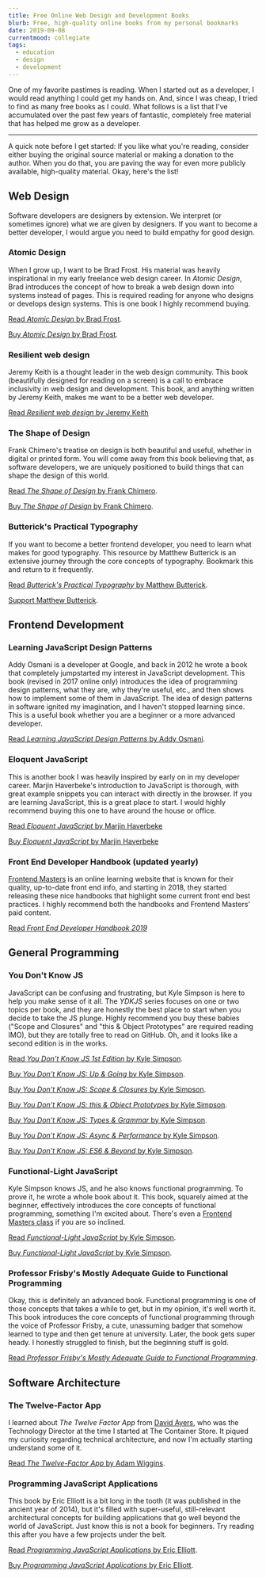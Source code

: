 ```yaml
---
title: Free Online Web Design and Development Books
blurb: Free, high-quality online books from my personal bookmarks
date: 2019-09-08
currentmood: collegiate
tags:
  - education
  - design
  - development
---
```


One of my favorite pastimes is reading. When I started out as a developer, I would read anything I could get my hands on. And, since I was cheap, I tried to find as many free books as I could. What follows is a list that I've accumulated over the past few years of fantastic, completely free material that has helped me grow as a developer.

---

A quick note before I get started: If you like what you're reading, consider either buying the original source material or making a donation to the author. When you do that, you are paving the way for even more publicly available, high-quality material. Okay, here's the list!

## Web Design

Software developers are designers by extension. We interpret (or sometimes ignore) what we are given by designers. If you want to become a better developer, I would argue you need to build empathy for good design.

### Atomic Design

When I grow up, I want to be Brad Frost. His material was heavily inspirational in my early freelance web design career. In _Atomic Design_, Brad introduces the concept of how to break a web design down into systems instead of pages. This is required reading for anyone who designs or develops design systems. This is one book I highly recommend buying.

[Read _Atomic Design_ by Brad Frost](http://atomicdesign.bradfrost.com/table-of-contents/).

[Buy _Atomic Design_ by Brad Frost](https://shop.bradfrost.com).

### Resilient web design

Jeremy Keith is a thought leader in the web design community. This book (beautifully designed for reading on a screen) is a call to embrace inclusivity in web design and development. This book, and anything written by Jeremy Keith, makes me want to be a better web developer.

[Read _Resilient web design_ by Jeremy Keith](https://resilientwebdesign.com)

### The Shape of Design

Frank Chimero's treatise on design is both beautiful and useful, whether in digital or printed form. You will come away from this book believing that, as software developers, we are uniquely positioned to build things that can shape the design of this world.

[Read _The Shape of Design_ by Frank Chimero](https://shapeofdesignbook.com).

[Buy _The Shape of Design_ by Frank Chimero](https://buyolympia.com/Item/frank-chimero-the-shape-of-design-paperback).

### Butterick's Practical Typography

If you want to become a better frontend developer, you need to learn what makes for good typography. This resource by Matthew Butterick is an extensive journey through the core concepts of typography. Bookmark this and return to it frequently.

[Read _Butterick's Practical Typography_ by Matthew Butterick](https://practicaltypography.com).

[Support Matthew Butterick](https://practicaltypography.com/how-to-pay-for-this-book.html).

## Frontend Development

### Learning JavaScript Design Patterns

Addy Osmani is a developer at Google, and back in 2012 he wrote a book that completely jumpstarted my interest in JavaScript development. This book (revised in 2017 online only) introduces the idea of programming design patterns, what they are, why they're useful, etc., and then shows how to implement some of them in JavaScript. The idea of design patterns in software ignited my imagination, and I haven't stopped learning since. This is a useful book whether you are a beginner or a more advanced developer.

[Read _Learning JavaScript Design Patterns_ by Addy Osmani](https://addyosmani.com/resources/essentialjsdesignpatterns/book/).

### Eloquent JavaScript

This is another book I was heavily inspired by early on in my developer career. Marjin Haverbeke's introduction to JavaScript is thorough, with great example snippets you can interact with directly in the browser. If you are learning JavaScript, this is a great place to start. I would highly recommend buying this one to have around the house or office.

[Read _Eloquent JavaScript_ by Marjin Haverbeke](http://eloquentjavascript.net)

[Buy _Eloquent JavaScript_ by Marjin Haverbeke](https://www.amazon.com/Eloquent-JavaScript-3rd-Introduction-Programming/dp/1593279507/ref=pd_lpo_sbs_14_t_0?_encoding=UTF8&psc=1&refRID=YYJ7CNMF752GH1JGDXC8)

### Front End Developer Handbook (updated yearly)

[Frontend Masters](https://frontendmasters.com) is an online learning website that is known for their quality, up-to-date front end info, and starting in 2018, they started releasing these nice handbooks that highlight some current front end best practices. I highly recommend both the handbooks and Frontend Masters' paid content.

[Read _Front End Developer Handbook 2019_](https://frontendmasters.com/books/front-end-handbook/2019/)

## General Programming

### You Don't Know JS

JavaScript can be confusing and frustrating, but Kyle Simpson is here to help you make sense of it all. The _YDKJS_ series focuses on one or two topics per book, and they are honestly the best place to start when you decide to take the JS plunge. Highly recommend you buy these babies ("Scope and Closures" and "this & Object Prototypes" are required reading IMO), but they are totally free to read on GitHub. Oh, and it looks like a second edition is in the works.

[Read _You Don't Know JS 1st Edition_ by Kyle Simpson](https://github.com/getify/You-Dont-Know-JS/tree/1st-ed).

[Buy _You Don't Know JS: Up & Going_ by Kyle Simpson](http://www.ebooks.com/1993212/you-don-t-know-js-up-going/simpson-kyle/).

[Buy _You Don't Know JS: Scope & Closures_ by Kyle Simpson](https://www.ebooks.com/en-us/1647631/you-don-t-know-js-scope-closures/simpson-kyle/).

[Buy _You Don't Know JS: this & Object Prototypes_ by Kyle Simpson](https://www.ebooks.com/en-us/1734321/you-don-t-know-js-this-object-prototypes/simpson-kyle/).

[Buy _You Don't Know JS: Types & Grammar_ by Kyle Simpson](https://www.ebooks.com/en-us/1935541/you-don-t-know-js-types-grammar/simpson-kyle/).

[Buy _You Don't Know JS: Async & Performance_ by Kyle Simpson](https://www.ebooks.com/en-us/1977375/you-don-t-know-js-async-performance/simpson-kyle/).

[Buy _You Don't Know JS: ES6 & Beyond_ by Kyle Simpson](https://www.ebooks.com/en-us/2481820/you-don-t-know-js-es6-beyond/simpson-kyle/).

### Functional-Light JavaScript

Kyle Simpson knows JS, and he also knows functional programming. To prove it, he wrote a whole book about it. This book, squarely aimed at the beginner, effectively introduces the core concepts of functional programming, something I'm excited about. There's even a [Frontend Masters class](https://frontendmasters.com/courses/functional-javascript-v3/) if you are so inclined.

[Read _Functional-Light JavaScript_ by Kyle Simpson](https://12factor.net).

[Buy _Functional-Light JavaScript_ by Kyle Simpson](http://fljsbook.com).

### Professor Frisby's Mostly Adequate Guide to Functional Programming

Okay, this is definitely an advanced book. Functional programming is one of those concepts that takes a while to get, but in my opinion, it's well worth it. This book introduces the core concepts of functional programming through the voice of Professor Frisby, a cute, unassuming badger that somehow learned to type and then get tenure at university. Later, the book gets super heady. I honestly struggled to finish, but the beginning stuff is gold.

[Read _Professor Frisby's Mostly Adequate Guide to Functional Programming_](https://github.com/MostlyAdequate/mostly-adequate-guide).

## Software Architecture

### The Twelve-Factor App

I learned about _The Twelve Factor App_ from [David Ayers](https://twitter.com/iamagiantnerd), who was the Technology Director at the time I started at The Container Store. It piqued my curiosity regarding technical architecture, and now I'm actually starting understand some of it.

[Read _The Twelve-Factor App_ by Adam Wiggins](https://12factor.net).

### Programming JavaScript Applications

This book by Eric Elliott is a bit long in the tooth (it was published in the ancient year of 2014), but it's filled with super-useful, still-relevant architectural concepts for building applications that go well beyond the world of JavaScript. Just know this is not a book for beginners. Try reading this after you have a few projects under the belt.

[Read _Programming JavaScript Applications_ by Eric Elliott](https://www.oreilly.com/library/view/programming-javascript-applications/9781491950289/).

[Buy _Programming JavaScript Applications_ by Eric Elliott](https://www.amazon.com/Programming-JavaScript-Applications-Architecture-Libraries/dp/1491950293).
